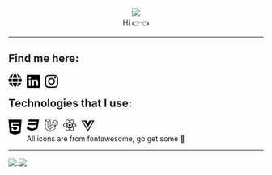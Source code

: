 
<div id="header" align="center">
  <img src="https://media1.giphy.com/media/v1.Y2lkPTc5MGI3NjExa2J5eTFuY3g5aTc1dmJ5aHNzMGVobHo1OXo4Z2Vlc3U0bHQ4MGlubyZlcD12MV9pbnRlcm5hbF9naWZfYnlfaWQmY3Q9Zw/S9oNGC1E42VT2JRysv/giphy.gif" width="100"/><br>
  Hi 👉👈
</div>

---

## Find me here:
<a href="https://kamilplhh.smallhost.pl">
    <img align="left" alt="Visual Studio Code" width="26px" src="./img/web.svg" style="padding-right:10px; color:white;" />
</a>
<a href="https://www.linkedin.com/in/kamil-czekotas-746684277/">
    <img align="left" alt="Visual Studio Code" width="26px" src="./img/linkedin.svg" style="padding-right:10px;" />
</a>
<a href="https://www.instagram.com/kamil_plhh/">
    <img align="left" alt="Visual Studio Code" width="26px" src="./img/instagram.svg" style="padding-right:10px;" />
</a>
<br>

## Technologies that I use:
<img align="left" alt="Visual Studio Code" width="26px" src="./img/html5.svg" style="padding-right:10px;" />
<img align="left" alt="Visual Studio Code" width="26px" src="./img/css3.svg" style="padding-right:10px;" />
<img align="left" alt="Visual Studio Code" width="26px" src="./img/laravel.svg" style="padding-right:10px;" />
<img align="left" alt="Visual Studio Code" width="26px" src="./img/react.svg" style="padding-right:10px;" />
<img align="left" alt="Visual Studio Code" width="26px" src="./img/vuejs.svg" style="padding-right:10px;" />
<br>

All icons are from fontawesome, go get some 🙈

---
<a href="https://github.com/DenverCoder1/github-readme-streak-stats">
  <img height=200 align="center" src="https://streak-stats.demolab.com?user=kamilplhh&theme=synthwave&hide_border=true&card_width=370" />
</a>

<a href="https://github.com/anuraghazra/convoychat">
  <img height=200 align="center" src="https://github-readme-stats.vercel.app/api/top-langs?username=kamilplhh&layout=compact&langs_count=8&card_width=370&show_icons=true&theme=synthwave&hide_border=true" />
</a>

